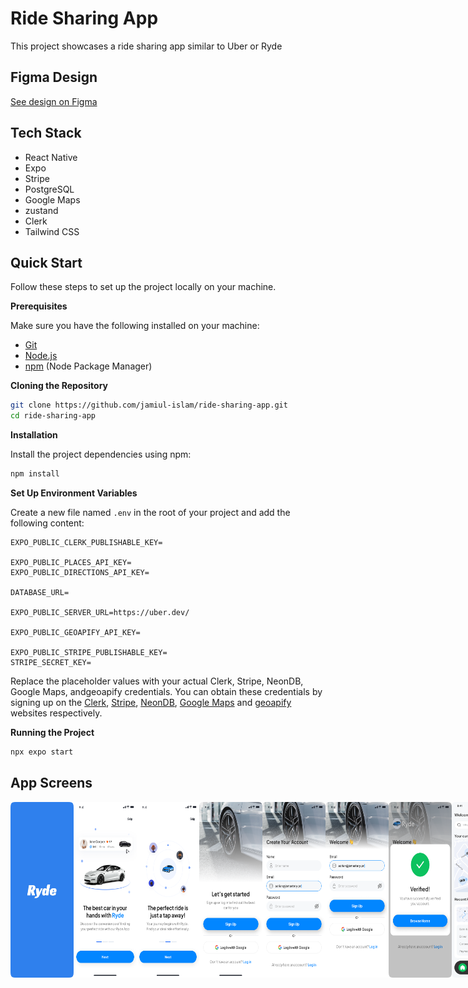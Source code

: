 # Ride Sharing App

This project showcases a ride sharing app similar to Uber or Ryde

## Figma Design

[See design on Figma](https://www.figma.com/design/sYYXxLpiyU7CkvRljZzCRH/Ryde---Uber-Clone-App?node-id=0-1)

## Tech Stack

- React Native
- Expo
- Stripe
- PostgreSQL
- Google Maps
- zustand
- Clerk
- Tailwind CSS

## Quick Start

Follow these steps to set up the project locally on your machine.

**Prerequisites**

Make sure you have the following installed on your machine:

- [Git](https://git-scm.com/)
- [Node.js](https://nodejs.org/en)
- [npm](https://www.npmjs.com/) (Node Package Manager)

**Cloning the Repository**

```bash
git clone https://github.com/jamiul-islam/ride-sharing-app.git
cd ride-sharing-app
```

**Installation**

Install the project dependencies using npm:

```bash
npm install
```

**Set Up Environment Variables**

Create a new file named `.env` in the root of your project and add the following content:

```env
EXPO_PUBLIC_CLERK_PUBLISHABLE_KEY=

EXPO_PUBLIC_PLACES_API_KEY=
EXPO_PUBLIC_DIRECTIONS_API_KEY=

DATABASE_URL=

EXPO_PUBLIC_SERVER_URL=https://uber.dev/

EXPO_PUBLIC_GEOAPIFY_API_KEY=

EXPO_PUBLIC_STRIPE_PUBLISHABLE_KEY=
STRIPE_SECRET_KEY=
```

Replace the placeholder values with your actual Clerk, Stripe, NeonDB, Google Maps, andgeoapify credentials. You can
obtain these credentials by signing up on
the [Clerk](https://clerk.com/), [Stripe](https://stripe.com/in), [NeonDB](https://neon.tech/), [Google Maps](https://console.cloud.google.com/)
and [geoapify](https://www.geoapify.com/) websites respectively.

**Running the Project**

```bash
npx expo start
```

## App Screens

<div style="display: flex; flex-direction: 'row';">
<img src="/app-snapshots/1.png" width=20%>
<img src="/app-snapshots/2.png" width=20%>
<img src="/app-snapshots/3.png" width=20%>
<img src="/app-snapshots/4.png" width=20%>
<img src="/app-snapshots/5.png" width=20%>
<img src="/app-snapshots/6.png" width=20%>
<img src="/app-snapshots/7.png" width=20%>
<img src="/app-snapshots/8.png" width=20%>
<img src="/app-snapshots/9.png" width=20%>
<img src="/app-snapshots/10.png" width=20%>
<img src="/app-snapshots/11.png" width=20%>
</div>

